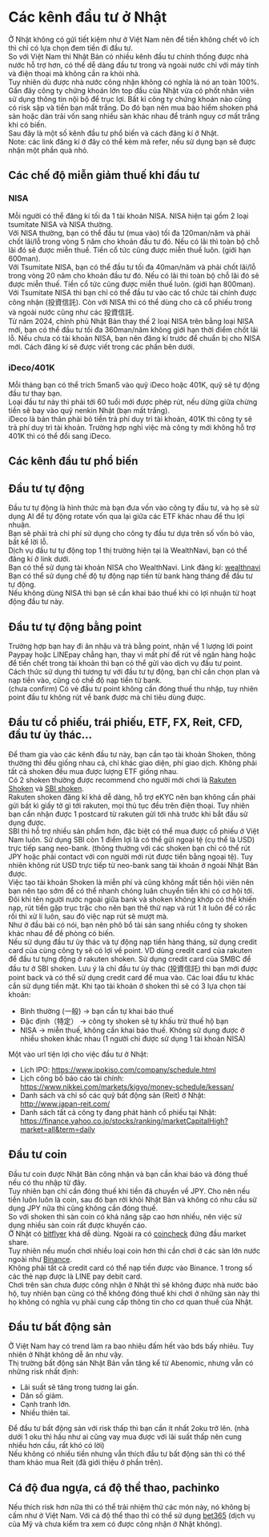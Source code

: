 # Các kênh đầu tư ở Nhật
Ở Nhật không có gửi tiết kiệm như ở Việt Nam nên để tiền không chết vô ích thì chỉ có lựa chọn đem tiền đi đầu tư.  
So với Việt Nam thì Nhật Bản có nhiều kênh đầu tư chính thống được nhà nước hỗ trợ hơn, có thể dễ dàng đầu tư trong và ngoài nước chỉ với máy tính và điện thoại mà không cần ra khỏi nhà.  
Tuy nhiên dù được nhà nước công nhận không có nghĩa là nó an toàn 100%. Gần đây công ty chứng khoán lớn top đầu của Nhật vừa có phốt nhân viên sử dụng thông tin nội bộ để trục lợi. Bất kì công ty chứng khoán nào cũng có risk sập và tiền bạn mất trắng. Do đó bạn nên mua bảo hiểm shoken phá sản hoặc dàn trải vốn sang nhiều sàn khác nhau để tránh nguy cơ mất trắng khi có biến.  
Sau đây là một số kênh đầu tư phổ biến và cách đăng kí ở Nhật.  
Note: các link đăng kí ở đây có thể kèm mã refer, nếu sử dụng bạn sẽ được nhận một phần quà nhỏ.

## Các chế độ miễn giảm thuế khi đầu tư
### NISA
Mỗi người có thể đăng kí tối đa 1 tài khoản NISA. NISA hiện tại gồm 2 loại tsumitate NISA và NISA thường.  
Với NISA thường, bạn có thể đầu tư (mua vào) tối đa 120man/năm và phải chốt lãi/lỗ trong vòng 5 năm cho khoản đầu tư đó. Nếu có lãi thì toàn bộ chỗ lãi đó sẽ được miễn thuế. Tiền cổ tức cũng được miễn thuế luôn. (giới hạn 600man).  
Với Tsumitate NISA, bạn có thể đầu tư tối đa 40man/năm và phải chốt lãi/lỗ trong vòng 20 năm cho khoản đầu tư đó. Nếu có lãi thì toàn bộ chỗ lãi đó sẽ được miễn thuế. Tiền cổ tức cũng được miễn thuế luôn. (giới hạn 800man).  
Với Tsumitate NISA thì bạn chỉ có thể đầu tư vào các tổ chức tài chính được công nhận (投資信託). Còn với NISA thì có thể dùng cho cả cổ phiếu trong và ngoài nước cũng như các 投資信託.  
Từ năm 2024, chỉnh phủ Nhật Bản thay thế 2 loại NISA trên bằng loại NISA mới, bạn có thể đầu tư tối đa 360man/năm không giới hạn thời điểm chốt lãi lỗ. 
Nếu chưa có tài khoản NISA, bạn nên đăng kí trước để chuẩn bị cho NISA mới. Cách đăng kí sẽ được viết trong các phần bên dưới.

### iDeco/401K
Mỗi tháng bạn có thể trích 5man5 vào quỹ iDeco hoặc 401K, quỹ sẽ tự động đầu tư thay bạn.  
Loại đầu tư này thì phải tới 60 tuổi mới được phép rút, nếu dừng giữa chừng tiền sẽ bay vào quỹ nenkin Nhật (bạn mất trắng).  
iDeco là bản thân phải bỏ tiền trả phí duy trì tài khoản, 401K thì công ty sẽ trả phí duy trì tài khoản. Trường hợp nghỉ việc mà công ty mới không hỗ trợ 401K thì có thể đổi sang iDeco.

## Các kênh đầu tư phổ biến
## Đầu tư tự động
Đầu tư tự động là hình thức mà bạn đưa vốn vào công ty đầu tư, và họ sẽ sử dụng AI để tự động rotate vốn qua lại giữa các ETF khác nhau để thu lợi nhuận.  
Bạn sẽ phải trả chi phí sử dụng cho công ty đầu tư dựa trên số vốn bỏ vào, bất kể lời lỗ.  
Dịch vụ đầu tư tự động top 1 thị trường hiện tại là WealthNavi, bạn có thể đăng kí ở link dưới.  
Bạn có thể sử dụng tài khoản NISA cho WealthNavi.
Link đăng kí: [wealthnavi](https://invest.wealthnavi.com/signup/invited?uid=Y1lZf7e6NoptSSJJLgWApw==&em=7377ce279930656d1b08c2eebf0e98610a25387172fd0fa3bd6d3144852a3b5e&utm_source=tatenashi&utm_medium=email&utm_campaign=Internal%20Invite)  
Bạn có thể sử dụng chế độ tự động nạp tiền từ bank hàng tháng để đầu tư tự động.  
Nếu không dùng NISA thì bạn sẽ cần khai báo thuế khi có lợi nhuận từ hoạt động đầu tư này.

## Đầu tư tự động bằng point
Trường hợp bạn hay đi ăn nhậu và trả bằng point, nhận về 1 lượng lới point Paypay hoặc LINEpay chẳng hạn, thay vì mất phí để rút về ngân hàng hoặc để tiền chết trong tài khoản thì bạn có thể gửi vào dịch vụ đầu tư point. Cách thức sử dụng thì tương tự với đầu tư tự động, bạn chỉ cần chọn plan và nạp tiền vào, cũng có chế độ nạp tiền từ bank.  
(chưa confirm) Có vẻ đầu tư point không cần đóng thuế thu nhập, tuy nhiên point đầu tư không rút về bank được mà chỉ tiêu dùng được.  

## Đầu tư cổ phiếu, trái phiếu, ETF, FX, Reit, CFD, đầu tư ủy thác...
Để tham gia vào các kênh đầu tư này, bạn cần tạo tài khoản Shoken, thông thường thì đều giống nhau cả, chỉ khác giao diện, phí giao dịch. Không phải tất cả shoken đều mua được lượng ETF giống nhau.  
Có 2 shoken thường được recommend cho người mới chơi là [Rakuten Shoken](https://www.rakuten-sec.co.jp/) và [SBI shoken](https://www.sbisec.co.jp/).  
Rakuten shoken đăng kí khá dễ dàng, hỗ trợ eKYC nên bạn không cần phải gửi bất kì giấy tờ gì tới rakuten, mọi thủ tục đều trên điện thoại. Tuy nhiên bạn cần nhận được 1 postcard từ rakuten gửi tới nhà trước khi bắt đầu sử dụng được.  
SBI thì hỗ trợ nhiều sản phẩm hơn, đặc biệt có thể mua được cổ phiếu ở Việt Nam luôn.  Sử dụng SBI còn 1 điểm lợi là có thể gửi ngoại tệ (cụ thể là USD) trực tiếp sang neo-bank. (thông thường với các shoken bạn chỉ có thể rút JPY hoặc phải contact với con người mới rút được tiền bằng ngoại tệ). Tuy nhiên không rút USD trực tiếp từ neo-bank sang tài khoản ở ngoài Nhật Bản được.  
Việc tạo tài khoản Shoken là miễn phí và cũng không mất tiền hội viên nên bạn nên tạo sớm để có thể nhanh chóng luân chuyển tiền khi có cơ hội tới.  
Đôi khi tên người nước ngoài giữa bank và shoken không khớp có thể khiến nạp, rút tiền gặp trục trặc cho nên bạn thê thử nạp và rút 1 ít luôn để có rắc rối thì xử lí luôn, sau đó việc nạp rút sẽ mượt mà.  
Như ở đầu bài có nói, bạn nên phô bổ tài sản sang nhiều công ty shoken khác nhau để đề phòng có biến.  
Nếu sử dụng đầu tư ủy thác và tự động nạp tiền hàng tháng, sử dụng credit card của cùng công ty sẽ có lợi về point. VD dùng credit card của rakuten để đầu tư tựng động ở rakuten shoken. Sử dụng credit card của SMBC để đầu tư ở SBI shoken. Lưu ý là chỉ đầu tư ủy thác (投資信託) thì bạn mới được point back và có thể sử dụng credit card để mua vào. Các loai đầu tư khác cần sử dụng tiền mặt.
Khi tạo tài khoản ở shoken thì sẽ có 3 lựa chọn tài khoản:
+ Bình thường (一般) -> bạn cần tự khai báo thuế
+ Đặc định（特定） -> công ty shoken sẽ tự khấu trừ thuế hộ bạn
+ NISA -> miễn thuế, không cần khai báo thuế. Không sử dụng được ở nhiều shoken khác nhau (1 người chỉ được sử dụng 1 tài khoản NISA)

Một vào url tiện lợi cho việc đầu tư ở Nhật:
+ Lịch IPO: https://www.ipokiso.com/company/schedule.html
+ Lịch công bố báo cáo tài chính: https://www.nikkei.com/markets/kigyo/money-schedule/kessan/
+ Danh sách và chỉ số các quỹ bất động sản (Reit) ở Nhật: http://www.japan-reit.com/
+ Danh sách tất cả công ty đang phát hành cổ phiếu tại Nhật: https://finance.yahoo.co.jp/stocks/ranking/marketCapitalHigh?market=all&term=daily

## Đầu tư coin
Đầu tư coin được Nhật Bản công nhận và bạn cần khai báo và đóng thuế nếu có thu nhập từ đây.  
Tuy nhiên bạn chỉ cần đóng thuế khi tiền đã chuyển về JPY. Cho nên nếu tiền luôn luôn là coin, sau đó bạn rời khỏi Nhật Bản và không có nhu cầu sử dụng JPY nữa thì cũng không cần đóng thuế.  
So với shoken thì sàn coin có khả năng sập cao hơn nhiều, nên việc sử dụng nhiều sàn coin rất được khuyến cáo.  
Ở Nhật có [bitflyer](https://bitflyer.com/ja-jp/) khá dễ dùng. Ngoài ra có [coincheck](https://campaign.coincheck.com/invitation?code=VXNlcjo0MjY0MDI%3D) đứng đầu market share.  
Tuy nhiên nếu muốn chơi nhiều loại coin hơn thì cần chơi ở các sàn lớn nước ngoài như [Binance](https://www.binance.com/en/activity/referral-entry/CPA?fromActivityPage=true&ref=CPA_00Q356CXMA).  
Không phải tất cả credit card có thể nạp tiền được vào Binance. 1 trong số các thẻ nạp được là LINE pay debit card.  
Chơi trên sàn chưa được công nhận ở Nhật thì sẽ không được nhà nước bảo hộ, tuy nhiên bạn cũng có thể không đóng thuế khi chơi ở những sàn này thì họ không có nghĩa vụ phải cung cấp thông tin cho cơ quan thuế của Nhật.

## Đầu tư bất động sản
Ở Việt Nam hay có trend làm ra bao nhiêu đấm hết vào bds bấy nhiêu. Tuy nhiên ở Nhật không dễ ăn như vậy.  
Thị trường bất động sản Nhật Bản vẫn tăng kể từ Abenomic, nhưng vẫn có những risk nhất định:
+ Lãi suất sẽ tăng trong tương lai gần.
+ Dân số giảm.
+ Cạnh tranh lớn.
+ Nhiều thiên tai.

Để đầu tư bất động sản với risk thấp thì bạn cần ít nhất 2oku trở lên. (nhà dưới 1 oku thì hầu như ai cũng vay mua được với lãi suất thấp nên cung nhiều hơn cầu, rất khó có lời)  
Nếu không có nhiều tiền nhưng vẫn thích đầu tư bất động sản thì có thể tham khảo mua Reit (đã giới thiệu ở phần trên).

## Cá độ đua ngựa, cá độ thể thao, pachinko
Nếu thích risk hơn nữa thì có thể trải nhiệm thử các món này, nó không bị cấm như ở Việt Nam.
Với cá độ thể thao thì có thể sử dụng [bet365](https://www.bet365.com/) (dịch vụ của Mỹ và chưa kiểm tra xem có được công nhận ở Nhật không).
